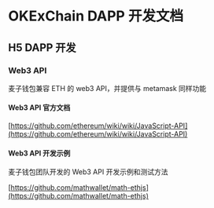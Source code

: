 # OKExChain DAPP 开发文档

## H5 DAPP 开发

### Web3 API

麦子钱包兼容 ETH 的 web3 API，并提供与 metamask 同样功能

#### Web3 API 官方文档

[https://github.com/ethereum/wiki/wiki/JavaScript-API](https://github.com/ethereum/wiki/wiki/JavaScript-API)

#### Web3 API 开发示例

麦子钱包团队开发的 Web3 API 开发示例和测试方法

[https://github.com/mathwallet/math-ethjs](https://github.com/mathwallet/math-ethjs)
